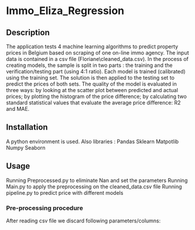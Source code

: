 # Immo_Eliza_Regression

## Description

The application tests 4 machine learning algorithms to predict
property prices in Belgium based on scraping of one on-line immo agency.
The input data is contained in a csv file (Floriane\cleaned_data.csv).
In the process of creating models, the sample is split in two parts : the training and the verification/testing part (using 4:1 ratio).
Each model is trained (calibrated) using the training set.
The solution is then applied to the testing set to predict the prices of both sets.
The quality of the model is evaluated in three ways:
by looking at the scatter plot between predicted and actual prices;
by plotting the histogram of the price difference;
by calculating two standard statistical values that evaluate the average price difference: R2 and MAE.

## Installation

A python environment is used. 
Also libraries : 
Pandas
Sklearn
Matpotlib
Numpy
Seaborn 

## Usage

Running Preprocessed.py to eliminate Nan and set the parameters
Running Main.py to apply the preprocessing on the cleaned_data.csv file
Running pipeline.py to predict price with different models


### Pre-processing procedure

After reading csv file we discard following parameters/columns:
